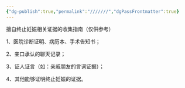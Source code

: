 ```yaml
---
{"dg-publish":true,"permalink":"///////","dgPassFrontmatter":true}
---
```


擅自终止妊娠相关证据的收集指南（仅供参考）

1、医院诊断证明、病历本、手术告知书；

2、亲口承认的聊天记录；

3、证人证言（如：亲戚朋友的言词证据）；

4、其他能够证明终止妊娠的证据。